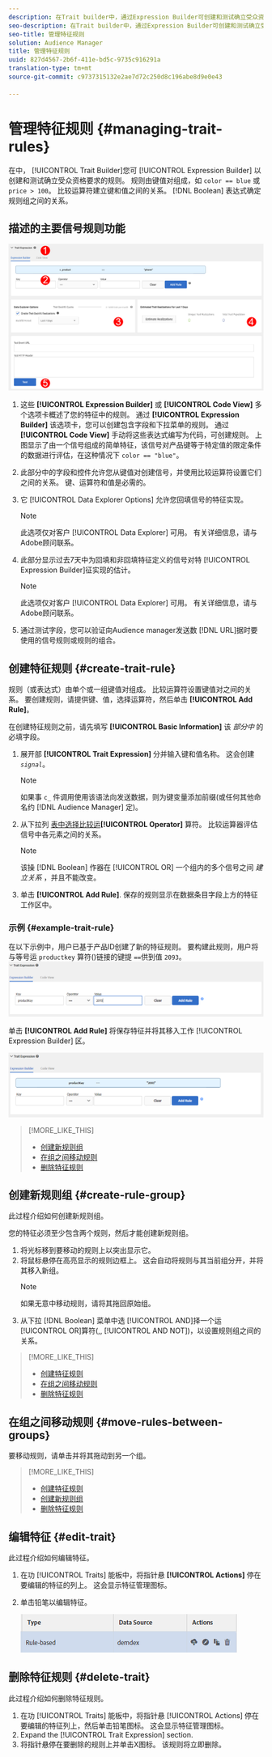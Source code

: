 ```yaml
---
description: 在Trait builder中，通过Expression Builder可创建和测试确立受众资格要求的规则。 规则由键值对组成，如“color == blue”或“price > 100”。 比较运算符建立键和值之间的关系。 布尔表达式确定规则组之间的关系。
seo-description: 在Trait builder中，通过Expression Builder可创建和测试确立受众资格要求的规则。 规则由键值对组成，如“color == blue”或“price > 100”。 比较运算符建立键和值之间的关系。 布尔表达式确定规则组之间的关系。
seo-title: 管理特征规则
solution: Audience Manager
title: 管理特征规则
uuid: 827d4567-2b6f-411e-bd5c-9735c916291a
translation-type: tm+mt
source-git-commit: c9737315132e2ae7d72c250d8c196abe8d9e0e43

---
```



# 管理特征规则 {#managing-trait-rules}

在中， [!UICONTROL Trait Builder]您可 [!UICONTROL Expression Builder] 以创建和测试确立受众资格要求的规则。 规则由键值对组成，如 `color == blue` 或 `price > 100`。 比较运算符建立键和值之间的关系。 [!DNL Boolean] 表达式确定规则组之间的关系。

<!-- c_tb_rules.xml -->

## 描述的主要信号规则功能

![](assets/manage-trait-rules.png)

1. 这些 **[!UICONTROL Expression Builder]** 或 **[!UICONTROL Code View]** 多个选项卡概述了您的特征中的规则。 通过 **[!UICONTROL Expression Builder]** 该选项卡，您可以创建包含字段和下拉菜单的规则。 通过 **[!UICONTROL Code View]** 手动将这些表达式编写为代码，可创建规则。 上图显示了由一个信号组成的简单特征，该信号对产品键等于特定值的限定条件的数据进行评估，在这种情况下 `color == "blue"`。

1. 此部分中的字段和控件允许您从键值对创建信号，并使用比较运算符设置它们之间的关系。 键、运算符和值是必需的。
1. 它 [!UICONTROL Data Explorer Options] 允许您回填信号的特征实现。
   >[!NOTE]
   >
   >此选项仅对客户 [!UICONTROL Data Explorer] 可用。 有关详细信息，请与Adobe顾问联系。
1. 此部分显示过去7天中为回填和非回填特征定义的信号对特 [!UICONTROL Expression Builder]征实现的估计。
   >[!NOTE]
   >
   >此选项仅对客户 [!UICONTROL Data Explorer] 可用。 有关详细信息，请与Adobe顾问联系。
1. 通过测试字段，您可以验证向Audience manager发送数 [!DNL URL]据时要使用的信号规则或规则的组合。

## 创建特征规则 {#create-trait-rule}

规则（或表达式）由单个或一组键值对组成。 比较运算符设置键值对之间的关系。 要创建规则，请提供键、值，选择运算符，然后单击 **[!UICONTROL Add Rule]**。

<!-- t_tb_create_rules.xml -->

在创建特征规则之前，请先填写 **[!UICONTROL Basic Information]** 该 *部分中* 的必填字段。

1. 展开部 **[!UICONTROL Trait Expression]** 分并输入键和值名称。 这会创建 *`signal`*。
   >[!NOTE]
   >
   >如果事 `c_` 件调用使用该语法向发送数据，则为键变量添加前缀(或任何其他命名约 [!DNL Audience Manager] 定)。
1. 从下拉列 [表中选择比较运](../../features/traits/trait-comparison-operators.md)**[!UICONTROL Operator]** 算符。 比较运算器评估信号中各元素之间的关系。
   >[!NOTE]
   >
   >该操 [!DNL Boolean] 作器在 [!UICONTROL OR] 一个组内的多个信号之间 *建立关系* ，并且不能改变。
1. 单击 **[!UICONTROL Add Rule]**. 保存的规则显示在数据条目字段上方的特征工作区中。

### 示例 {#example-trait-rule}

在以下示例中，用户已基于产品ID创建了新的特征规则。 要构建此规则，用户将与等号运 `productkey` 算符()链接的键提 `==`供到值 `2093`。
![](assets/tb_sample_rule1.png)

单击 **[!UICONTROL Add Rule]** 将保存特征并将其移入工作 [!UICONTROL Expression Builder] 区。

![](assets/tb_sample_rule2.png)

>[!MORE_LIKE_THIS]
>
>* [创建新规则组](../../features/traits/manage-trait-rules.md#create-rule-group)
>* [在组之间移动规则](../../features/traits/manage-trait-rules.md#move-rules-between-groups)
>* [删除特征规则](../../features/traits/manage-trait-rules.md#delete-trait)


## 创建新规则组 {#create-rule-group}

此过程介绍如何创建新规则组。

<!-- t_tb_new_rule_group.xml -->

您的特征必须至少包含两个规则，然后才能创建新规则组。

1. 将光标移到要移动的规则上以突出显示它。
1. 将鼠标悬停在高亮显示的规则边框上。
这会自动将规则与其当前组分开，并将其移入新组。
   >[!NOTE]
   >
   >如果无意中移动规则，请将其拖回原始组。
1. 从下拉 [!DNL Boolean] 菜单中选 [!UICONTROL AND]择一个运 [!UICONTROL OR]算符(,, [!UICONTROL AND NOT])，以设置规则组之间的关系。

>[!MORE_LIKE_THIS]
>
>* [创建特征规则](../../features/traits/manage-trait-rules.md#create-trait-rule)
>* [在组之间移动规则](../../features/traits/manage-trait-rules.md#move-rules-between-groups)
>* [删除特征规则](../../features/traits/manage-trait-rules.md#delete-trait)


## 在组之间移动规则 {#move-rules-between-groups}

要移动规则，请单击并将其拖动到另一个组。

>[!MORE_LIKE_THIS]
>
>* [创建特征规则](../../features/traits/manage-trait-rules.md#create-trait-rule)
>* [创建新规则组](../../features/traits/manage-trait-rules.md#create-rule-group)
>* [删除特征规则](../../features/traits/manage-trait-rules.md#delete-trait)


## 编辑特征 {#edit-trait}

此过程介绍如何编辑特征。

<!-- t_tb_edit.xml -->

1. 在功 [!UICONTROL Traits] 能板中，将指针悬 **[!UICONTROL Actions]** 停在要编辑的特征的列上。 这会显示特征管理图标。
1. 单击铅笔以编辑特征。

   ![](assets/tb_edit_trait.png)

## 删除特征规则 {#delete-trait}

此过程介绍如何删除特征规则。

<!-- t_tb_delete_rule.xml -->

1. 在功 [!UICONTROL Traits] 能板中，将指针悬 [!UICONTROL Actions] 停在要编辑的特征列上，然后单击铅笔图标。 这会显示特征管理图标。
1. Expand the [!UICONTROL Trait Expression] section.
1. 将指针悬停在要删除的规则上并单击X图标。 该规则将立即删除。